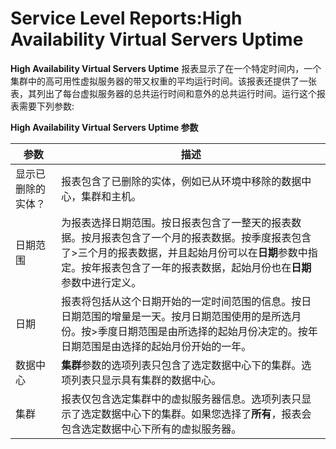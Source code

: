 # Service Level Reports:High Availability Virtual Servers Uptime

**High Availability Virtual Servers Uptime** 报表显示了在一个特定时间内，一个集群中的高可用性虚拟服务器的带又权重的平均运行时间。该报表还提供了一张表，其列出了每台虚拟服务器的总共运行时间和意外的总共运行时间。运行这个报表需要下列参数:

**High Availability Virtual Servers Uptime 参数**

| **参数** | **描述** |
| -------- | -------- |
| 显示已删除的实体？ | 报表包含了已删除的实体，例如已从环境中移除的数据中心，集群和主机。 |
| 日期范围 | 为报表选择日期范围。按日报表包含了一整天的报表数据。按月报表包含了一个月的报表数据。按季度报表包含了>三个月的报表数据，并且起始月份可以在**日期**参数中指定。按年报表包含了一年的报表数据，起始月份也在**日期**参数中进行定义。 |
| 日期 | 报表将包括从这个日期开始的一定时间范围的信息。按日日期范围的增量是一天。按月日期范围使用的是所选月份。按>季度日期范围是由所选择的起始月份决定的。按年日期范围是由选择的起始月份开始的一年。 |
| 数据中心 | **集群**参数的选项列表只包含了选定数据中心下的集群。选项列表只显示具有集群的数据中心。 |
| 集群 | 报表仅包含选定集群中的虚拟服务器信息。选项列表只显示了选定数据中心下的集群。如果您选择了**所有**，报表会包含选定数据中心下所有的虚拟服务器。 |


